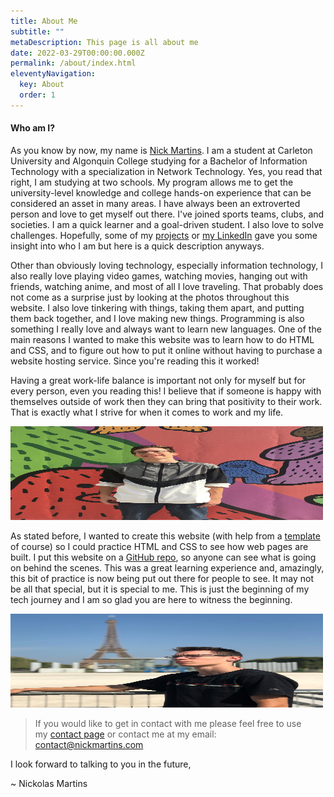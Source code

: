 ```yaml
---
title: About Me
subtitle: ""
metaDescription: This page is all about me
date: 2022-03-29T00:00:00.000Z
permalink: /about/index.html
eleventyNavigation:
  key: About
  order: 1
---
```

#### Who am I?

As you know by now, my name is [Nick Martins](https://www.linkedin.com/in/nickmartins/). I am a student at Carleton University and Algonquin College studying for a Bachelor of Information Technology with a specialization in Network Technology. Yes, you read that right, I am studying at two schools. My program allows me to get the university-level knowledge and college hands-on experience that can be considered an asset in many areas. I have always been an extroverted person and love to get myself out there. I've joined sports teams, clubs, and societies. I am a quick learner and a goal-driven student. I also love to solve challenges. Hopefully, some of my [projects](https://nickmartins.netlify.app/projects/) or [my LinkedIn](https://www.linkedin.com/in/nickmartins/) gave you some insight into who I am but here is a quick description anyways.

Other than obviously loving technology, especially information technology, I also really love playing video games, watching movies, hanging out with friends, watching anime, and most of all I love traveling. That probably does not come as a surprise just by looking at the photos throughout this website. I also love tinkering with things, taking them apart, and putting them back together, and I love making new things. Programming is also something I really love and always want to learn new languages. One of the main reasons I wanted to make this website was to learn how to do HTML and CSS, and to figure out how to put it online without having to purchase a website hosting service. Since you're reading this it worked!

Having a great work-life balance is important not only for myself but for every person, even you reading this! I believe that if someone is happy with themselves outside of work then they can bring that positivity to their work. That is exactly what I strive for when it comes to work and my life.

<img src="/static/img/img_2272.jpg" width="500" height="150" class="center">

As stated before, I wanted to create this website (with help from a [template](https://github.com/TylerMRoderick/fernfolio-11ty-template) of course) so I could practice HTML and CSS to see how web pages are built. I put this website on a [GitHub repo](https://github.com/nick-martins/nickmar-netlify-website), so anyone can see what is going on behind the scenes. This was a great learning experience and, amazingly, this bit of practice is now being put out there for people to see. It may not be all that special, but it is special to me. This is just the beginning of my tech journey and I am so glad you are here to witness the beginning.

<img src="/static/img/img_9822.jpg" width="500" height="150" class="center">

> If you would like to get in contact with me please feel free to use my [contact page](https://www.nickmartins.com/contact/) or contact me at my email: contact@nickmartins.com

I look forward to talking to you in the future,

~ Nickolas Martins